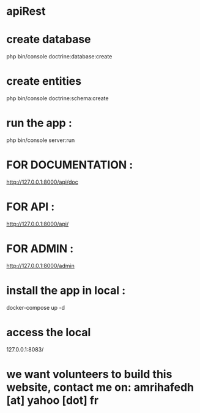 # apiRest

# create database
php bin/console doctrine:database:create

# create entities 
php bin/console doctrine:schema:create

# run the app : 
php bin/console server:run

# FOR DOCUMENTATION :
http://127.0.0.1:8000/api/doc

# FOR API : 
http://127.0.0.1:8000/api/

# FOR ADMIN : 
http://127.0.0.1:8000/admin

# install the app in local :
docker-compose up -d

# access the local 
127.0.0.1:8083/

# we want volunteers to build this website, contact me on: amrihafedh [at] yahoo [dot] fr

